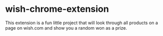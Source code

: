 # wish-chrome-extension

This extension is a fun little project that will look through all products on a page on wish.com and show you a random won as a prize.
